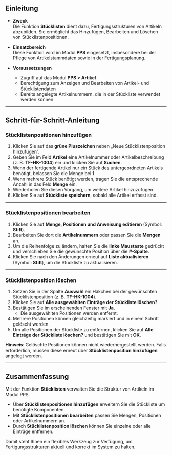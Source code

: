 ## Einleitung

- **Zweck**  
  Die Funktion **Stücklisten** dient dazu, Fertigungsstrukturen von Artikeln abzubilden. Sie ermöglicht das Hinzufügen, Bearbeiten und Löschen von Stücklistenpositionen.  

- **Einsatzbereich**  
  Diese Funktion wird im Modul **PPS** eingesetzt, insbesondere bei der Pflege von Artikelstammdaten sowie in der Fertigungsplanung.  

- **Voraussetzungen**  
  - Zugriff auf das Modul **PPS > Artikel**  
  - Berechtigung zum Anzeigen und Bearbeiten von Artikel- und Stücklistendaten  
  - Bereits angelegte Artikelnummern, die in der Stückliste verwendet werden können  

---

## Schritt-für-Schritt-Anleitung

### Stücklistenpositionen hinzufügen
1. Klicken Sie auf das **grüne Pluszeichen** neben „Neue Stücklistenposition hinzufügen“.  
2. Geben Sie im Feld **Artikel** eine Artikelnummer oder Artikelbeschreibung (z. B. **TF-HK-1004**) ein und klicken Sie auf **Suchen**.  
3. Wenn der fertigende Artikel nur ein Stück des untergeordneten Artikels benötigt, belassen Sie die Menge bei **1**.  
4. Wenn mehrere Stück benötigt werden, tragen Sie die entsprechende Anzahl in das Feld **Menge** ein.  
5. Wiederholen Sie diesen Vorgang, um weitere Artikel hinzuzufügen.  
6. Klicken Sie auf **Stückliste speichern**, sobald alle Artikel erfasst sind.  

---

### Stücklistenpositionen bearbeiten
1. Klicken Sie auf **Menge, Positionen und Anweisung editieren** (Symbol: **Stift**).  
2. Bearbeiten Sie dort die **Artikelnummern** oder passen Sie die **Mengen** an.  
3. Um die Reihenfolge zu ändern, halten Sie die **linke Maustaste** gedrückt und verschieben Sie die gewünschte Position über die **#-Spalte**.  
4. Klicken Sie nach den Änderungen erneut auf **Liste aktualisieren** (Symbol: **Stift**), um die Stückliste zu aktualisieren.  

---

### Stücklistenposition löschen
1. Setzen Sie in der Spalte **Auswahl** ein Häkchen bei der gewünschten Stücklistenposition (z. B. **TF-HK-1004**).  
2. Klicken Sie auf **Alle ausgewählten Einträge der Stückliste löschen?**.  
3. Bestätigen Sie im erscheinenden Fenster mit **Ja**.  
   - Die ausgewählten Positionen werden entfernt.  
4. Mehrere Positionen können gleichzeitig markiert und in einem Schritt gelöscht werden.  
5. Um alle Positionen der Stückliste zu entfernen, klicken Sie auf **Alle Einträge der Stückliste löschen?** und bestätigen Sie mit **OK**.  

**Hinweis**: Gelöschte Positionen können nicht wiederhergestellt werden. Falls erforderlich, müssen diese erneut über **Stücklistenposition hinzufügen** angelegt werden.  

---

## Zusammenfassung

Mit der Funktion **Stücklisten** verwalten Sie die Struktur von Artikeln im Modul PPS.  
- Über **Stücklistenpositionen hinzufügen** erweitern Sie die Stückliste um benötigte Komponenten.  
- Mit **Stücklistenpositionen bearbeiten** passen Sie Mengen, Positionen oder Artikelnummern an. 
- Durch **Stücklistenposition löschen** können Sie einzelne oder alle Einträge entfernen.  

Damit steht Ihnen ein flexibles Werkzeug zur Verfügung, um Fertigungsstrukturen aktuell und korrekt im System zu halten.